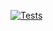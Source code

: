 [![Tests](https://github.com/IgnacioParra19/correotp_2023/actions/workflows/main.yml/badge.svg)](https://github.com/IgnacioParra19/correotp_2023/actions/workflows/main.yml)

